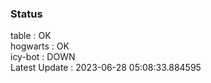 ### Status


table : OK  
hogwarts : OK  
icy-bot : DOWN  
Latest Update : 2023-06-28 05:08:33.884595
